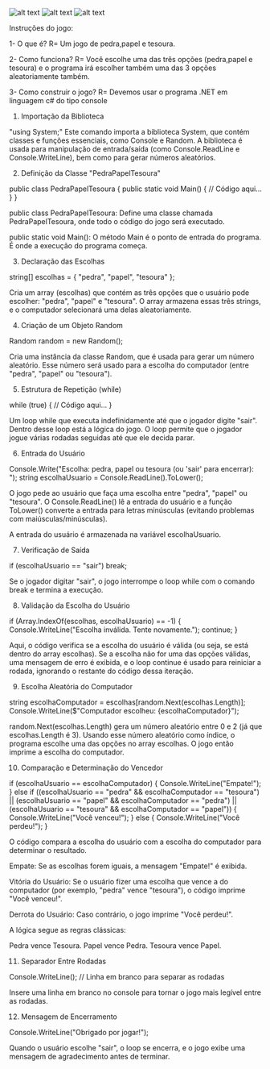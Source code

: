 ![alt text](image.png)
![alt text](image-1.png)
![alt text](image-2.png)

Instruções do jogo:

1- O que é?
R= Um jogo de pedra,papel e tesoura.

2- Como funciona?
R= Você escolhe uma das três opções (pedra,papel e tesoura) e o programa irá escolher também uma das 3 opções aleatoriamente também.

3- Como construir o jogo?
R= Devemos usar o programa .NET em linguagem c# do tipo console

1. Importação da Biblioteca

"using System;"
Este comando importa a biblioteca System, que contém classes e funções essenciais, como Console e Random. A biblioteca é usada para manipulação de entrada/saída (como Console.ReadLine e Console.WriteLine), bem como para gerar números aleatórios.

2. Definição da Classe "PedraPapelTesoura"

public class PedraPapelTesoura
{
    public static void Main()
    {
        // Código aqui...
    }
}

public class PedraPapelTesoura: Define uma classe chamada PedraPapelTesoura, onde todo o código do jogo será executado.

public static void Main(): O método Main é o ponto de entrada do programa. É onde a execução do programa começa.

3. Declaração das Escolhas

string[] escolhas = { "pedra", "papel", "tesoura" };

Cria um array (escolhas) que contém as três opções que o usuário pode escolher: "pedra", "papel" e "tesoura". O array armazena essas três strings, e o computador selecionará uma delas aleatoriamente.

4. Criação de um Objeto Random

Random random = new Random();

Cria uma instância da classe Random, que é usada para gerar um número aleatório. Esse número será usado para a escolha do computador (entre "pedra", "papel" ou "tesoura").

5. Estrutura de Repetição (while)

while (true)
{
    // Código aqui...
}

Um loop while que executa indefinidamente até que o jogador digite "sair". Dentro desse loop está a lógica do jogo.
O loop permite que o jogador jogue várias rodadas seguidas até que ele decida parar.

6. Entrada do Usuário

Console.Write("Escolha: pedra, papel ou tesoura (ou 'sair' para encerrar): ");
string escolhaUsuario = Console.ReadLine().ToLower();

O jogo pede ao usuário que faça uma escolha entre "pedra", "papel" ou "tesoura". O Console.ReadLine() lê a entrada do usuário e a função ToLower() converte a entrada para letras minúsculas (evitando problemas com maiúsculas/minúsculas).

A entrada do usuário é armazenada na variável escolhaUsuario.

7. Verificação de Saída

if (escolhaUsuario == "sair")
    break;

Se o jogador digitar "sair", o jogo interrompe o loop while com o comando break e termina a execução.

8. Validação da Escolha do Usuário

if (Array.IndexOf(escolhas, escolhaUsuario) == -1)
{
    Console.WriteLine("Escolha inválida. Tente novamente.");
    continue;
}

Aqui, o código verifica se a escolha do usuário é válida (ou seja, se está dentro do array escolhas).
Se a escolha não for uma das opções válidas, uma mensagem de erro é exibida, e o loop continue é usado para reiniciar a rodada, ignorando o restante do código dessa iteração.

9. Escolha Aleatória do Computador

string escolhaComputador = escolhas[random.Next(escolhas.Length)];
Console.WriteLine($"Computador escolheu: {escolhaComputador}");

random.Next(escolhas.Length) gera um número aleatório entre 0 e 2 (já que escolhas.Length é 3).
Usando esse número aleatório como índice, o programa escolhe uma das opções no array escolhas.
O jogo então imprime a escolha do computador.

10. Comparação e Determinação do Vencedor

if (escolhaUsuario == escolhaComputador)
{
    Console.WriteLine("Empate!");
}
else if ((escolhaUsuario == "pedra" && escolhaComputador == "tesoura") ||
         (escolhaUsuario == "papel" && escolhaComputador == "pedra") ||
         (escolhaUsuario == "tesoura" && escolhaComputador == "papel"))
{
    Console.WriteLine("Você venceu!");
}
else
{
    Console.WriteLine("Você perdeu!");
}

O código compara a escolha do usuário com a escolha do computador para determinar o resultado.

Empate: Se as escolhas forem iguais, a mensagem "Empate!" é exibida.

Vitória do Usuário: Se o usuário fizer uma escolha que vence a do computador (por exemplo, "pedra" vence "tesoura"), o código imprime "Você venceu!".

Derrota do Usuário: Caso contrário, o jogo imprime "Você perdeu!".

A lógica segue as regras clássicas:

Pedra vence Tesoura.
Papel vence Pedra.
Tesoura vence Papel.

11. Separador Entre Rodadas

Console.WriteLine(); // Linha em branco para separar as rodadas

Insere uma linha em branco no console para tornar o jogo mais legível entre as rodadas.

12. Mensagem de Encerramento

Console.WriteLine("Obrigado por jogar!");

Quando o usuário escolhe "sair", o loop se encerra, e o jogo exibe uma mensagem de agradecimento antes de terminar.
